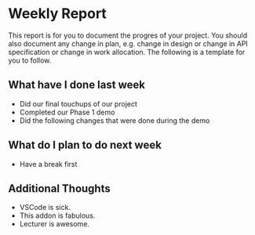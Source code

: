# Weekly Report

This report is for you to document the progres of your project. You should also document any change in plan, e.g. change in design or change in API specification or change in work allocation. The following is a template for you to follow.

## What have I done last week

-   Did our final touchups of our project
-   Completed our Phase 1 demo
-   Did the following changes that were done during the demo

## What do I plan to do next week

-   Have a break first

## Additional Thoughts

-   VSCode is sick.
-   This addon is fabulous.
-   Lecturer is awesome.
